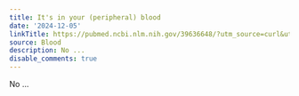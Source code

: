 ```yaml
---
title: It's in your (peripheral) blood
date: '2024-12-05'
linkTitle: https://pubmed.ncbi.nlm.nih.gov/39636648/?utm_source=curl&utm_medium=rss&utm_campaign=journals&utm_content=7603509&fc=None&ff=20241206175008&v=2.18.0.post9+e462414
source: Blood
description: No ...
disable_comments: true
---
```

No ...
